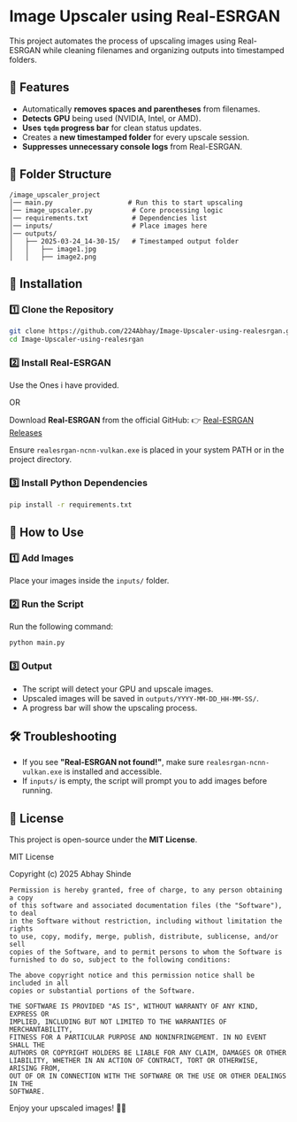 # Image Upscaler using Real-ESRGAN

This project automates the process of upscaling images using Real-ESRGAN while cleaning filenames and organizing outputs into timestamped folders.

## 🚀 Features
- Automatically **removes spaces and parentheses** from filenames.
- **Detects GPU** being used (NVIDIA, Intel, or AMD).
- **Uses `tqdm` progress bar** for clean status updates.
- Creates a **new timestamped folder** for every upscale session.
- **Suppresses unnecessary console logs** from Real-ESRGAN.

## 📂 Folder Structure
```
/image_upscaler_project
│── main.py                   # Run this to start upscaling
│── image_upscaler.py          # Core processing logic
│── requirements.txt           # Dependencies list
│── inputs/                    # Place images here
│── outputs/
│   ├── 2025-03-24_14-30-15/   # Timestamped output folder
│   │   ├── image1.jpg
│   │   ├── image2.png
```

## 🔧 Installation
### 1️⃣ Clone the Repository
```bash
git clone https://github.com/224Abhay/Image-Upscaler-using-realesrgan.git
cd Image-Upscaler-using-realesrgan
```

### 2️⃣ Install Real-ESRGAN

Use the Ones i have provided.

OR

Download **Real-ESRGAN** from the official GitHub:
👉 [Real-ESRGAN Releases](https://github.com/xinntao/Real-ESRGAN/releases)

Ensure `realesrgan-ncnn-vulkan.exe` is placed in your system PATH or in the project directory.

### 3️⃣ Install Python Dependencies
```bash
pip install -r requirements.txt
```

## 🎯 How to Use
### 1️⃣ Add Images
Place your images inside the `inputs/` folder.

### 2️⃣ Run the Script
Run the following command:
```bash
python main.py
```

### 3️⃣ Output
- The script will detect your GPU and upscale images.
- Upscaled images will be saved in `outputs/YYYY-MM-DD_HH-MM-SS/`.
- A progress bar will show the upscaling process.

## 🛠 Troubleshooting
- If you see **"Real-ESRGAN not found!"**, make sure `realesrgan-ncnn-vulkan.exe` is installed and accessible.
- If `inputs/` is empty, the script will prompt you to add images before running.

## 📜 License
This project is open-source under the **MIT License**.

MIT License

Copyright (c) 2025 Abhay Shinde
  ```
  Permission is hereby granted, free of charge, to any person obtaining a copy
  of this software and associated documentation files (the "Software"), to deal
  in the Software without restriction, including without limitation the rights
  to use, copy, modify, merge, publish, distribute, sublicense, and/or sell
  copies of the Software, and to permit persons to whom the Software is
  furnished to do so, subject to the following conditions:
  
  The above copyright notice and this permission notice shall be included in all
  copies or substantial portions of the Software.
  
  THE SOFTWARE IS PROVIDED "AS IS", WITHOUT WARRANTY OF ANY KIND, EXPRESS OR
  IMPLIED, INCLUDING BUT NOT LIMITED TO THE WARRANTIES OF MERCHANTABILITY,
  FITNESS FOR A PARTICULAR PURPOSE AND NONINFRINGEMENT. IN NO EVENT SHALL THE
  AUTHORS OR COPYRIGHT HOLDERS BE LIABLE FOR ANY CLAIM, DAMAGES OR OTHER
  LIABILITY, WHETHER IN AN ACTION OF CONTRACT, TORT OR OTHERWISE, ARISING FROM,
  OUT OF OR IN CONNECTION WITH THE SOFTWARE OR THE USE OR OTHER DEALINGS IN THE
  SOFTWARE.
  ```


Enjoy your upscaled images! 🚀✨

